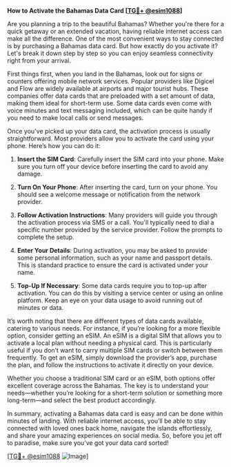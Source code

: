 **How to Activate the Bahamas Data Card [[TG💪+ @esim1088](https://t.me/s/esim1088)]**

Are you planning a trip to the beautiful Bahamas? Whether you're there for a quick getaway or an extended vacation, having reliable internet access can make all the difference. One of the most convenient ways to stay connected is by purchasing a Bahamas data card. But how exactly do you activate it? Let's break it down step by step so you can enjoy seamless connectivity right from your arrival.

First things first, when you land in the Bahamas, look out for signs or counters offering mobile network services. Popular providers like Digicel and Flow are widely available at airports and major tourist hubs. These companies offer data cards that are preloaded with a set amount of data, making them ideal for short-term use. Some data cards even come with voice minutes and text messaging included, which can be quite handy if you need to make local calls or send messages.

Once you've picked up your data card, the activation process is usually straightforward. Most providers allow you to activate the card using your phone. Here’s how you can do it:

1. **Insert the SIM Card**: Carefully insert the SIM card into your phone. Make sure you turn off your device before inserting the card to avoid any damage.

2. **Turn On Your Phone**: After inserting the card, turn on your phone. You should see a welcome message or notification from the network provider.

3. **Follow Activation Instructions**: Many providers will guide you through the activation process via SMS or a call. You'll typically need to dial a specific number provided by the service provider. Follow the prompts to complete the setup.

4. **Enter Your Details**: During activation, you may be asked to provide some personal information, such as your name and passport details. This is standard practice to ensure the card is activated under your name.

5. **Top-Up If Necessary**: Some data cards require you to top-up after activation. You can do this by visiting a service center or using an online platform. Keep an eye on your data usage to avoid running out of minutes or data.

It’s worth noting that there are different types of data cards available, catering to various needs. For instance, if you’re looking for a more flexible option, consider getting an eSIM. An eSIM is a digital SIM that allows you to activate a local plan without needing a physical card. This is particularly useful if you don’t want to carry multiple SIM cards or switch between them frequently. To get an eSIM, simply download the provider’s app, purchase the plan, and follow the instructions to activate it directly on your device.

Whether you choose a traditional SIM card or an eSIM, both options offer excellent coverage across the Bahamas. The key is to understand your needs—whether you’re looking for a short-term solution or something more long-term—and select the best product accordingly.

In summary, activating a Bahamas data card is easy and can be done within minutes of landing. With reliable internet access, you’ll be able to stay connected with loved ones back home, navigate the islands effortlessly, and share your amazing experiences on social media. So, before you jet off to paradise, make sure you’ve got your data card sorted! 

[[TG💪+ @esim1088](https://t.me/s/esim1088) ![Image](https://i.postimg.cc/Y0z9fWf4/image.png)]